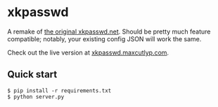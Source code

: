 # xkpasswd

A remake of [the original xkpasswd.net](http://web.archive.org/web/20240130164133/https://xkpasswd.net/s/). Should be pretty much feature compatible; notably, your existing config JSON will work the same.

Check out the live version at [xkpasswd.maxcutlyp.com](https://xkpasswd.maxcutlyp.com/).

## Quick start

```console
$ pip install -r requirements.txt
$ python server.py
```
